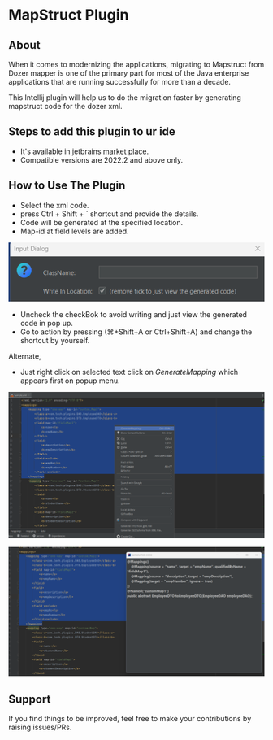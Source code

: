 # MapStruct Plugin

## About

When it comes to modernizing the applications, migrating to Mapstruct from Dozer mapper is one of the primary part for most of the Java enterprise applications that are running successfully for more than a decade.

This Intellij plugin will help us to do the migration faster by generating mapstruct code for the dozer xml.

## Steps to add this plugin to ur ide
- It's available in jetbrains [market place](https://plugins.jetbrains.com/plugin/20853-dostruct/versions).
- Compatible versions are 2022.2 and above only.

## How to Use The Plugin
- Select the xml code.
- press Ctrl + Shift + ` shortcut  and provide the details.
- Code will be generated at the specified location.
- Map-id at field levels are added.<br>

![imageCheckBox](Documents/imageCheckBox.png "imageCheckBox")
- Uncheck the checkBok to avoid writing and just view the generated code in pop up.
- Go to action by pressing (⌘+Shift+A or Ctrl+Shift+A)  and change the shortcut by yourself.

Alternate, 
- Just right click on selected text click on *GenerateMapping*  which appears first on popup menu.<br>

![menu](Documents/menu.png "menu")
<br>

![view](Documents/view.png "view")





## Support

If you find things to be improved, feel free to make your contributions by raising issues/PRs.